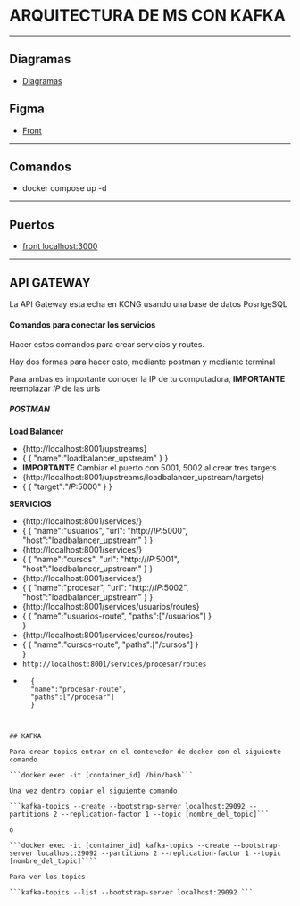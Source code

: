 # **ARQUITECTURA DE MS CON KAFKA**

---

## **Diagramas**

- [Diagramas](https://miro.com/welcomeonboard/a3dXYmtpaVpZcVhzaWNWaDZlYUVEd1dvS2I0SFVlekhwbGkxdlJnUE9sVEgxWFczb0FDZW56WVdFR2VYajltdnwzNDU4NzY0NTM0Mjk4NTg0NjA0fDI=?share_link_id=519012505508)

## **Figma**

- [Front](https://www.figma.com/proto/Ot6bc82rw3QlpVmaINKZms/UI-Design-System-Recomendation?type=design&node-id=49-422&t=pK2g5gepaGibhshK-0&scaling=scale-down&page-id=0%3A1)

---

## **Comandos**

- docker compose up -d 

---

## **Puertos**

- [front localhost:3000](http://localhost:3000)

---

## **API GATEWAY**

La API Gateway esta echa en KONG usando una base de datos PosrtgeSQL 

#### **Comandos para conectar los servicios**

Hacer estos comandos para crear servicios y routes.

Hay dos formas para hacer esto, mediante postman y mediante terminal

Para ambas es importante conocer la IP de tu computadora, **IMPORTANTE** reemplazar *IP* de las urls

##### *POSTMAN*

**Load Balancer**

- {http://localhost:8001/upstreams}
- {
    {
    "name":"loadbalancer_upstream"
    }
}
- **IMPORTANTE** Cambiar el puerto con 5001, 5002 al crear tres targets 
- {http://localhost:8001/upstreams/loadbalancer_upstream/targets}
- {
    {
    "target":"*IP*:5000"
    }
}


**SERVICIOS**
- {http://localhost:8001/services/}
- {
    {
    "name":"usuarios",
    "url": "http://*IP*:5000",
    "host":"loadbalancer_upstream"
    }
}
- {http://localhost:8001/services/}
- {
    {
    "name":"cursos",
    "url": "http://*IP*:5001",
    "host":"loadbalancer_upstream"
    }
}
- {http://localhost:8001/services/}
- {
    {
    "name":"procesar",
    "url": "http://*IP*:5002",
    "host":"loadbalancer_upstream"
    }
}
- {http://localhost:8001/services/usuarios/routes}
- {
    {
    "name":"usuarios-route",
    "paths":["/usuarios"]
    }   
}
- {http://localhost:8001/services/cursos/routes}
- {
    {
    "name":"cursos-route",
    "paths":["/cursos"]
    }   
}
- ```http://localhost:8001/services/procesar/routes```
- ```
    {
    "name":"procesar-route",
    "paths":["/procesar"]
    }   
```


## KAFKA

Para crear topics entrar en el contenedor de docker con el siguiente comando

```docker exec -it [container_id] /bin/bash```

Una vez dentro copiar el siguiente comando 

```kafka-topics --create --bootstrap-server localhost:29092 --partitions 2 --replication-factor 1 --topic [nombre_del_topic]```

o

```docker exec -it [container_id] kafka-topics --create --bootstrap-server localhost:29092 --partitions 2 --replication-factor 1 --topic [nombre_del_topic]````

Para ver los topics 

```kafka-topics --list --bootstrap-server localhost:29092 ```
